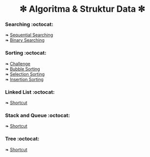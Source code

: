 <h1 align=center> ✼ Algoritma & Struktur Data ✼ </h1>

### Searching :octocat:
❧ <a href="https://github.com/kireikireina/Tugas-ASD/blob/6bcd1cbc7a3d249b41748e43572bbc18ec700322/Searching/Sequential/README.md"> Sequential Searching </a><br>
❧ <a href="https://github.com/kireikireina/Tugas-ASD/blob/5b0c4137a30049c3fe7d97fe962e7f0b877700f6/Searching/Binary/README.md"> Binary Searching </a><br>

### Sorting :octocat:<br>
❧ <a href="Sorting/Challenge.c"> Challenge </a><br>
❧ <a href="https://github.com/kireikireina/Tugas-ASD/blob/641cbc84fbee527857e6773e542bdf319e357b26/Sorting/Bubble%20Sorting/README.md"> Bubble Sorting </a><br>
❧ <a href="https://github.com/kireikireina/Tugas-ASD/blob/37836c06b81bee0d716b54a466e4df3fa05d21b5/Sorting/Selection%20Sorting/README.md"> Selection Sorting </a><br>
❧ <a href="https://github.com/kireikireina/Tugas-ASD/blob/d030f5bd4f99e8b9da1f0f13aa92c4b08ae29ea3/Sorting/Insertion%20Sorting/README.md"> Insertion Sorting </a><br>

### Linked List :octocat: <br>
❧ <a href="https://github.com/kireikireina/Algorithm-and-Data-Structures-/tree/main/Linked%20List"> Shortcut </a><br>

### Stack and Queue :octocat: <br>
❧ <a href="https://github.com/kireikireina/Algorithm-and-Data-Structures-/blob/a488d6462bc1131cefd51ca55e2b77fa73f1c87e/Stack%20&%20Queue/README.md"> Shortcut </a><br>

### Tree :octocat: <br>
❧ <a href="https://github.com/kireikireina/Algorithm-and-Data-Structures-/tree/main/Tree"> Shortcut </a><br>


